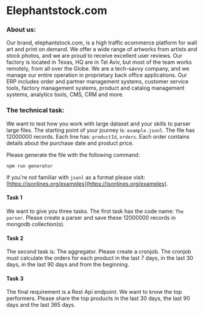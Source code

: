 # Elephantstock.com

### About us:

Our brand, elephantstock.com, is a high traffic ecommerce platform for wall art
and print on demand. We offer a wide range of artworks from artists and stock
photos, and we are proud to receive excellent user reviews. Our factory is
located in Texas, HQ are in Tel Aviv, but most of the team works remotely, from
all over the Globe. We are a tech-savvy company, and we manage our entire
operation in proprietary back office applications. Our ERP includes order and
partner management systems, customer service tools, factory management systems,
product and catalog management systems, analytics tools, CMS, CRM and more.

### The technical task:

We want to test how you work with large dataset and your skills to parser large
files. The starting point of your journey is: `example.jsonl`. The file has
12000000 records. Each line has: `productId`, `orders`. Each order contains
details about the purchase date and product price.

Please generate the file with the following command:

```
npm run generator
```

If you're not familiar with `jsonl` as a format please visit:
[https://jsonlines.org/examples](https://jsonlines.org/examples).

#### Task 1

We want to give you three tasks. The first task has the code name: `The parser`.
Please create a parser and save these 12000000 records in mongodb collection(s).

#### Task 2

The second task is: The aggregator. Please create a cronjob. The cronjob must
calculate the orders for each product in the last 7 days, in the last 30 days,
in the last 90 days and from the beginning.

#### Task 3

The final requirement is a Rest Api endpoint. We want to know the top
performers. Please share the top products in the last 30 days, the last 90 days
and the last 365 days.
